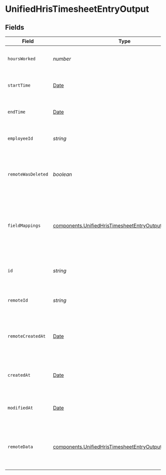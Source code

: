 # UnifiedHrisTimesheetEntryOutput


## Fields

| Field                                                                                                                              | Type                                                                                                                               | Required                                                                                                                           | Description                                                                                                                        | Example                                                                                                                            |
| ---------------------------------------------------------------------------------------------------------------------------------- | ---------------------------------------------------------------------------------------------------------------------------------- | ---------------------------------------------------------------------------------------------------------------------------------- | ---------------------------------------------------------------------------------------------------------------------------------- | ---------------------------------------------------------------------------------------------------------------------------------- |
| `hoursWorked`                                                                                                                      | *number*                                                                                                                           | :heavy_minus_sign:                                                                                                                 | The number of hours worked                                                                                                         | 40                                                                                                                                 |
| `startTime`                                                                                                                        | [Date](https://developer.mozilla.org/en-US/docs/Web/JavaScript/Reference/Global_Objects/Date)                                      | :heavy_minus_sign:                                                                                                                 | The start time of the timesheet entry                                                                                              | 2024-10-01T08:00:00Z                                                                                                               |
| `endTime`                                                                                                                          | [Date](https://developer.mozilla.org/en-US/docs/Web/JavaScript/Reference/Global_Objects/Date)                                      | :heavy_minus_sign:                                                                                                                 | The end time of the timesheet entry                                                                                                | 2024-10-01T16:00:00Z                                                                                                               |
| `employeeId`                                                                                                                       | *string*                                                                                                                           | :heavy_minus_sign:                                                                                                                 | The UUID of the associated employee                                                                                                | 801f9ede-c698-4e66-a7fc-48d19eebaa4f                                                                                               |
| `remoteWasDeleted`                                                                                                                 | *boolean*                                                                                                                          | :heavy_minus_sign:                                                                                                                 | Indicates if the timesheet entry was deleted in the remote system                                                                  | false                                                                                                                              |
| `fieldMappings`                                                                                                                    | [components.UnifiedHrisTimesheetEntryOutputFieldMappings](../../models/components/unifiedhristimesheetentryoutputfieldmappings.md) | :heavy_minus_sign:                                                                                                                 | The custom field mappings of the object between the remote 3rd party & Panora                                                      | {<br/>"custom_field_1": "value1",<br/>"custom_field_2": "value2"<br/>}                                                             |
| `id`                                                                                                                               | *string*                                                                                                                           | :heavy_minus_sign:                                                                                                                 | The UUID of the timesheet entry record                                                                                             | 801f9ede-c698-4e66-a7fc-48d19eebaa4f                                                                                               |
| `remoteId`                                                                                                                         | *string*                                                                                                                           | :heavy_minus_sign:                                                                                                                 | The remote ID of the timesheet entry                                                                                               | id_1                                                                                                                               |
| `remoteCreatedAt`                                                                                                                  | [Date](https://developer.mozilla.org/en-US/docs/Web/JavaScript/Reference/Global_Objects/Date)                                      | :heavy_minus_sign:                                                                                                                 | The date when the timesheet entry was created in the remote system                                                                 | 2024-10-01T12:00:00Z                                                                                                               |
| `createdAt`                                                                                                                        | [Date](https://developer.mozilla.org/en-US/docs/Web/JavaScript/Reference/Global_Objects/Date)                                      | :heavy_minus_sign:                                                                                                                 | The created date of the timesheet entry                                                                                            | 2024-10-01T12:00:00Z                                                                                                               |
| `modifiedAt`                                                                                                                       | [Date](https://developer.mozilla.org/en-US/docs/Web/JavaScript/Reference/Global_Objects/Date)                                      | :heavy_minus_sign:                                                                                                                 | The last modified date of the timesheet entry                                                                                      | 2024-10-01T12:00:00Z                                                                                                               |
| `remoteData`                                                                                                                       | [components.UnifiedHrisTimesheetEntryOutputRemoteData](../../models/components/unifiedhristimesheetentryoutputremotedata.md)       | :heavy_minus_sign:                                                                                                                 | The remote data of the timesheet entry in the context of the 3rd Party                                                             | {<br/>"raw_data": {<br/>"additional_field": "some value"<br/>}<br/>}                                                               |